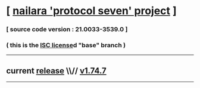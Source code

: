 
# [ [nailara 'protocol seven' project](http://nailara.network/) ]

### [ source code version : 21.0033-3539.0 ]

### ( this is the [ISC license](license)d "base" branch )
---
## current [release](https://github.com/taekiten/nailara/releases) \\\\// [v1.74.7](https://github.com/taekiten/nailara/releases/tag/v1.74.7)
---

